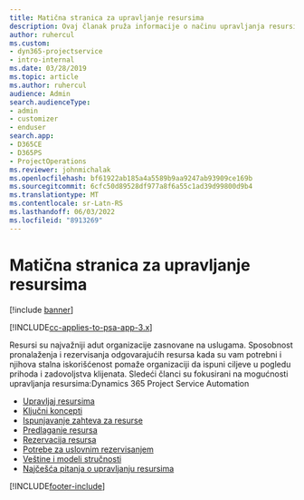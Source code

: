 ```yaml
---
title: Matična stranica za upravljanje resursima
description: Ovaj članak pruža informacije o načinu upravljanja resursima.
author: ruhercul
ms.custom:
- dyn365-projectservice
- intro-internal
ms.date: 03/28/2019
ms.topic: article
ms.author: ruhercul
audience: Admin
search.audienceType:
- admin
- customizer
- enduser
search.app:
- D365CE
- D365PS
- ProjectOperations
ms.reviewer: johnmichalak
ms.openlocfilehash: bf61922ab185a4a5589b9aa9247ab93909ce169b
ms.sourcegitcommit: 6cfc50d89528df977a8f6a55c1ad39d99800d9b4
ms.translationtype: MT
ms.contentlocale: sr-Latn-RS
ms.lasthandoff: 06/03/2022
ms.locfileid: "8913269"
---
```

# <a name="resource-management-home-page"></a>Matična stranica za upravljanje resursima

[!include [banner](../includes/psa-now-project-operations.md)]

[!INCLUDE[cc-applies-to-psa-app-3.x](../includes/cc-applies-to-psa-app-3x.md)]

Resursi su najvažniji adut organizacije zasnovane na uslugama. Sposobnost pronalaženja i rezervisanja odgovarajućih resursa kada su vam potrebni i njihova stalna iskorišćenost pomaže organizaciji da ispuni ciljeve u pogledu prihoda i zadovoljstva klijenata. Sledeći članci su fokusirani na mogućnosti upravljanja resursima:Dynamics 365 Project Service Automation

- [Upravljaj resursima](manage-resources.md)
- [Ključni koncepti](reports-key-concepts.md)
- [Ispunjavanje zahteva za resurse](resource-management-fulfill-requests.md)
- [Predlaganje resursa](resource-management-propose-resources.md)
- [Rezervacija resursa](resource-management-book-resources-scheduleboard.md)
- [Potrebe za uslovnim rezervisanjem](resource-management-softbook-requirements.md)
- [Veštine i modeli stručnosti](resource-management-skills-proficiency.md)
- [Najčešća pitanja o upravljanju resursima](resource-management-faq.md)


[!INCLUDE[footer-include](../includes/footer-banner.md)]
